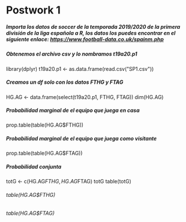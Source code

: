 # Postwork 1 
##### Importa los datos de soccer de la temporada 2019/2020 de la primera división de la liga española a R, los datos los puedes encontrar en el siguiente enlace: https://www.football-data.co.uk/spainm.php

##### Obtenemos el archivo csv y lo nombramos t19a20.p1
library(dplyr)
t19a20.p1 <- as.data.frame(read.csv("SP1.csv")) 

##### Creamos un df solo con los datos FTHG y FTAG
HG.AG <- data.frame(select(t19a20.p1, FTHG, FTAG)) 
dim(HG.AG)

##### Probabilidad marginal de el equipo que juega en casa
prop.table(table(HG.AG$FTHG)) 
##### Probabilidad marginal de el equipo que juega como visitante
prop.table(table(HG.AG$FTAG)) 

##### Probabilidad conjunta 
totG <- c(HG.AG$FTHG, HG.AG$FTAG)
totG
table(totG) 



###### table(HG.AG$FTHG)
###### table(HG.AG$FTAG)
